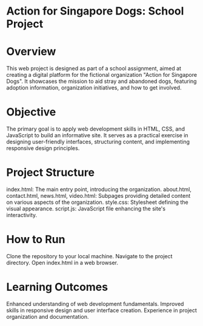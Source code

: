 # Action for Singapore Dogs: School Project
<h1>Overview</h1>
This web project is designed as part of a school assignment, aimed at creating a digital platform for the fictional organization "Action for Singapore Dogs". It showcases the mission to aid stray and abandoned dogs, featuring adoption information, organization initiatives, and how to get involved.

<h1>Objective</h1>
The primary goal is to apply web development skills in HTML, CSS, and JavaScript to build an informative site. It serves as a practical exercise in designing user-friendly interfaces, structuring content, and implementing responsive design principles.

<h1>Project Structure</h1>
index.html: The main entry point, introducing the organization.
about.html, contact.html, news.html, video.html: Subpages providing detailed content on various aspects of the organization.
style.css: Stylesheet defining the visual appearance.
script.js: JavaScript file enhancing the site's interactivity.
<h1>How to Run</h1>
Clone the repository to your local machine.
Navigate to the project directory.
Open index.html in a web browser.
<h1>Learning Outcomes</h1>
Enhanced understanding of web development fundamentals.
Improved skills in responsive design and user interface creation.
Experience in project organization and documentation.
